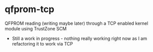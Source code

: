 # qfprom-tcp
QFPROM reading (writing maybe later) through a TCP enabled kernel module using TrustZone SCM

- Still a work in progress - nothing really working right now as I am refactoring it to work via TCP